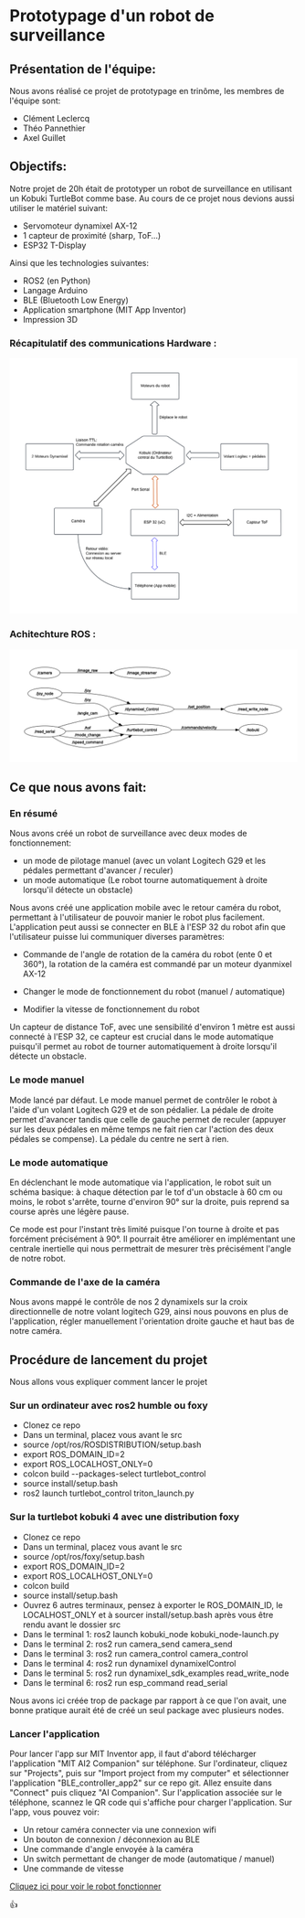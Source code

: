 # Prototypage d'un robot de surveillance

## Présentation de l'équipe:

Nous avons réalisé ce projet de prototypage en trinôme, les membres de l'équipe sont: <br>

- Clément Leclercq
- Théo Pannethier 
- Axel Guillet

## Objectifs:

Notre projet de 20h était de prototyper un robot de surveillance en utilisant un Kobuki TurtleBot comme base. Au cours de ce projet nous devions aussi utiliser le matériel suivant:

- Servomoteur dynamixel AX-12
- 1 capteur de proximité (sharp, ToF…)
- ESP32 T-Display
  
Ainsi que les technologies suivantes:

- ROS2 (en Python)
- Langage Arduino
- BLE (Bluetooth Low Energy)
- Application smartphone (MIT App Inventor)
- Impression 3D

### Récapitulatif des communications Hardware : 

![alt text](https://github.com/Letaxe16/Prototypage_Guillet_Pannethier_Leclercq/blob/main/hardware_graph.png)

### Achitechture ROS : 

![alt text](https://github.com/Letaxe16/Prototypage_Guillet_Pannethier_Leclercq/blob/main/graph.png)

## Ce que nous avons fait:

### En résumé

Nous avons créé un robot de surveillance avec deux modes de fonctionnement: 

- un mode de pilotage manuel (avec un volant Logitech G29 et les pédales permettant d'avancer / reculer)
- un mode automatique (Le robot tourne automatiquement à droite lorsqu'il détecte un obstacle)

Nous avons créé une application mobile avec le retour caméra du robot, permettant à l'utilisateur de pouvoir manier le robot plus facilement. L'application peut aussi se connecter en BLE à l'ESP 32 du robot afin que l'utilisateur puisse lui communiquer diverses paramètres:

- Commande de l'angle de rotation de la caméra du robot (ente 0 et 360°), la rotation de la caméra est commandé par un moteur dyanmixel AX-12

- Changer le mode de fonctionnement du robot (manuel / automatique)
  
- Modifier la vitesse de fonctionnement du robot

Un capteur de distance ToF, avec une sensibilité d'environ 1 mètre est aussi connecté à l'ESP 32, ce capteur est crucial dans le mode automatique puisqu'il permet au robot de tourner automatiquement à droite lorsqu'il détecte un obstacle.

### Le mode manuel

Mode lancé par défaut.
Le mode manuel permet de contrôler le robot à l'aide d'un volant Logitech G29 et de son pédalier.
La pédale de droite permet d'avancer tandis que celle de gauche permet de reculer (appuyer sur les deux pédales en même temps ne fait rien car l'action des deux pédales se compense).
La pédale du centre ne sert à rien.

### Le mode automatique

En déclenchant le mode automatique via l'application, le robot suit un schéma basique: à chaque détection par le tof d'un obstacle à 60 cm ou moins, le robot s'arrête, tourne d'environ 90° sur la droite, puis reprend sa course après une légère pause.

Ce mode est pour l'instant très limité puisque l'on tourne à droite et pas forcément précisément à 90°. Il pourrait être améliorer en implémentant une centrale inertielle qui nous permettrait de mesurer très précisément l'angle de notre robot.  

### Commande de l'axe de la caméra

Nous avons mappé le contrôle de nos 2 dynamixels sur la croix directionnelle de notre volant logitech G29, ainsi nous pouvons en plus de l'application, régler manuellement l'orientation droite gauche et haut bas de notre caméra.

## Procédure de lancement du projet

Nous allons vous expliquer comment lancer le projet

### Sur un ordinateur avec ros2 humble ou foxy

- Clonez ce repo
- Dans un terminal, placez vous avant le src
- source /opt/ros/ROSDISTRIBUTION/setup.bash
- export ROS_DOMAIN_ID=2
- export ROS_LOCALHOST_ONLY=0
- colcon build --packages-select turtlebot_control
- source install/setup.bash
- ros2 launch turtlebot_control triton_launch.py

### Sur la turtlebot kobuki 4 avec une distribution foxy

- Clonez ce repo
- Dans un terminal, placez vous avant le src
- source /opt/ros/foxy/setup.bash
- export ROS_DOMAIN_ID=2
- export ROS_LOCALHOST_ONLY=0
- colcon build
- source install/setup.bash
- Ouvrez 6 autres terminaux, pensez à exporter le ROS_DOMAIN_ID, le LOCALHOST_ONLY et à sourcer install/setup.bash après vous être rendu avant le dossier src
- Dans le terminal 1: ros2 launch kobuki_node kobuki_node-launch.py
- Dans le terminal 2: ros2 run camera_send camera_send
- Dans le terminal 3: ros2 run camera_control camera_control
- Dans le terminal 4: ros2 run dynamixel dynamixelControl
- Dans le terminal 5: ros2 run dynamixel_sdk_examples read_write_node 
- Dans le terminal 6: ros2 run esp_command read_serial

Nous avons ici créée trop de package par rapport à ce que l'on avait, une bonne pratique aurait été de créé un seul package avec plusieurs nodes.

### Lancer l'application

Pour lancer l'app sur MIT Inventor app, il faut d'abord télécharger l'application "MIT AI2 Companion" sur téléphone. Sur l'ordinateur, cliquez sur "Projects", puis sur "Import project from my computer" et sélectionner l'application "BLE_controller_app2" sur ce repo git. Allez ensuite dans "Connect" puis cliquez "AI Companion". Sur l'application associée sur le téléphone, scannez le QR code qui s'affiche pour charger l'application. Sur l'app, vous pouvez voir:

- Un retour caméra connecter via une connexion wifi
- Un bouton de connexion / déconnexion au BLE
- Une commande d'angle envoyée à la caméra
- Un switch permettant de changer de mode (automatique / manuel)
- Une commande de vitesse
  

[Cliquez ici pour voir le robot fonctionner](U)

:+1:


